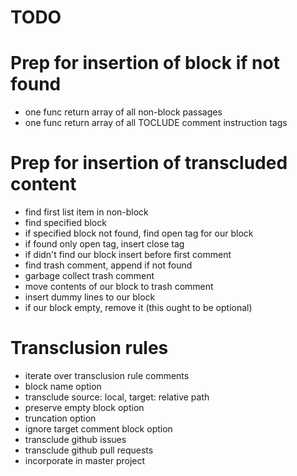 TODO
====

Prep for insertion of block if not found
========================================

-	one func return array of all non-block passages
-	one func return array of all TOCLUDE comment instruction tags

Prep for insertion of transcluded content
=========================================

-	find first list item in non-block
-	find specified block
-	if specified block not found, find open tag for our block
-	if found only open tag, insert close tag
-	if didn't find our block insert before first comment
-	find trash comment, append if not found
-	garbage collect trash comment
-	move contents of our block to trash comment
-	insert dummy lines to our block
-	if our block empty, remove it (this ought to be optional)

Transclusion rules
==================

-	iterate over transclusion rule comments
-	block name option
-	transclude source: local, target: relative path
-	preserve empty block option
-	truncation option
-	ignore target comment block option
-	transclude github issues
-	transclude github pull requests
-	incorporate in master project
